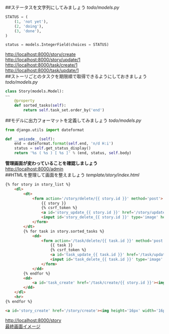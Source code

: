 ##ステータスを文字列にしてみましょう
*todo/models.py*
```Python
STATUS = (
	(1, 'not yet'),
	(2, 'doing'),
	(3, 'done'),
)

status = models.IntegerField(choices = STATUS)
```
[http://localhost:8000/story/create](http://localhost:8000/story/create)  
[http://localhost:8000/story/update/1](http://localhost:8000/story/update/1)  
[http://localhost:8000/task/create/1](http://localhost:8000/task/create/1)  
[http://localhost:8000/task/update/1](http://localhost:8000/task/update/1)  
##ストーリごとのタスクを期限順で取得できるようにしておきましょう
*todo/models.py*
```Python
class Story(models.Model):
~~
	@property
	def sorted_tasks(self):
		return self.task_set.order_by('end')
```
##モデルに出力フォーマットを定義してみましょう
*todo/models.py*
```Python
from django.utils import dateformat

def __unicode__(self):
	end = dateformat.format(self.end, 'n/d H:i')
	status = self.get_status_display()
	return '%s ( %s ) [ %s ]' % (end, status, self.body)
```
**管理画面が変わっていることを確認しましょう**  
[http://localhost:8000/admin](http://localhost:8000/admin)  
##HTMLを整理して画面を整えましょう
*template/story/index.html*
```HTML
{% for story in story_list %}
	<dl>
		<dt>
			<form action='/story/delete/{{ story.id }}' method='post'>
				{{ story }}
				{% csrf_token %}
				<a id='story_update_{{ story.id }}' href='/story/update/{{ story.id }}'><img height='16px' width='16px' src='https://raw.githubusercontent.com/tenshiPure/pyweb/master/django/step04/images/edit.png'></a>
				<input id='story_delete_{{ story.id }}' type='image' height='16px' width='16px' src='https://raw.githubusercontent.com/tenshiPure/pyweb/master/django/step04/images/trash.png'>
			</form>
		</dt>
		{% for task in story.sorted_tasks %}
			<dd>
				<form action='/task/delete/{{ task.id }}' method='post'>
					{{ task }}
					{% csrf_token %}
					<a id='task_update_{{ task.id }}' href='/task/update/{{ task.id }}'><img height='16px' width='16px' src='https://raw.githubusercontent.com/tenshiPure/pyweb/master/django/step04/images/edit.png'></a>
					<input id='task_delete_{{ task.id }}' type='image' height='16px' width='16px' src='https://raw.githubusercontent.com/tenshiPure/pyweb/master/django/step04/images/trash.png'>
				</form>
			</dd>
		{% endfor %}
		<dd>
			<a id='task_create' href='/task/create/{{ story.id }}'><img height='16px' width='16px' src='https://raw.githubusercontent.com/tenshiPure/pyweb/master/django/step04/images/plus.png'></a>
		</dd>
	</dl>
	<hr>
{% endfor %}

<a id='story_create' href='/story/create'><img height='16px' width='16px' src='https://raw.githubusercontent.com/tenshiPure/pyweb/master/django/step04/images/plus.png'></a>
```
[http://localhost:8000/story](http://localhost:8000/story)  
[最終画面イメージ](https://github.com/tenshiPure/pyweb/blob/master/django/step03/images/last.png)
